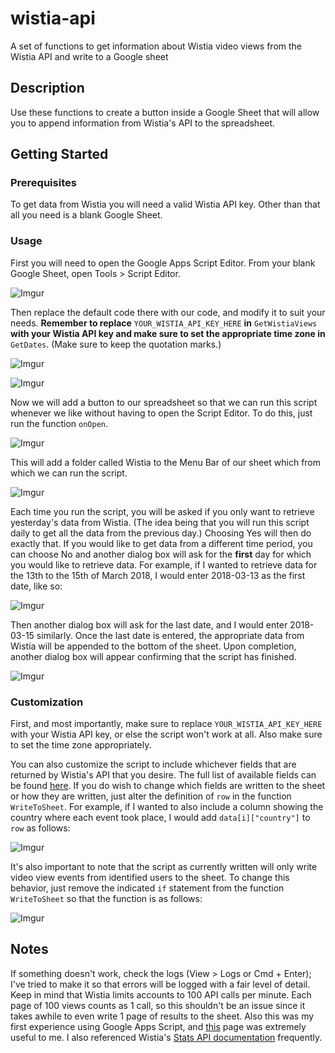 # wistia-api
A set of functions to get information about Wistia video views from the Wistia API and write to a Google sheet

## Description

Use these functions to create a button inside a Google Sheet that will allow you to append information from Wistia's API to the spreadsheet.

## Getting Started

### Prerequisites
To get data from Wistia you will need a valid Wistia API key.
Other than that all you need is a blank Google Sheet.

### Usage
First you will need to open the Google Apps Script Editor.
From your blank Google Sheet, open Tools > Script Editor.

![Imgur](https://i.imgur.com/VkMrsU5.png)

Then replace the default code there with our code, and modify it to suit your needs.
**Remember to replace** `YOUR_WISTIA_API_KEY_HERE` **in** `GetWistiaViews` **with your Wistia API key and make sure to set the appropriate time zone in** `GetDates`.
(Make sure to keep the quotation marks.)

![Imgur](https://imgur.com/zcgmf0w.png)

![Imgur](https://imgur.com/NdYRcg9.png)

Now we will add a button to our spreadsheet so that we can run this script whenever we like without having to open the Script Editor.
To do this, just run the function `onOpen`.

![Imgur](https://imgur.com/49Y7NCH.png)

This will add a folder called Wistia to the Menu Bar of our sheet which from which we can run the script.

![Imgur](https://imgur.com/FMkQuAq.png)

Each time you run the script, you will be asked if you only want to retrieve yesterday's data from Wistia.
(The idea being that you will run this script daily to get all the data from the previous day.)
Choosing Yes will then do exactly that.
If you would like to get data from a different time period, you can choose No and another dialog box will ask for the **first** day for which you would like to retrieve data.
For example, if I wanted to retrieve data for the 13th to the 15th of March 2018, I would enter 2018-03-13 as the first date, like so:

![Imgur](https://imgur.com/7MtkTkS.png)

Then another dialog box will ask for the last date, and I would enter 2018-03-15 similarly.
Once the last date is entered, the appropriate data from Wistia will be appended to the bottom of the sheet.
Upon completion, another dialog box will appear confirming that the script has finished.

![Imgur](https://imgur.com/9wjsAy7.png)

### Customization
First, and most importantly, make sure to replace `YOUR_WISTIA_API_KEY_HERE` with your Wistia API key, or else the script won't work at all.
Also make sure to set the time zone appropriately.

You can also customize the script to include whichever fields that are returned by Wistia's API that you desire.
The full list of available fields can be found [here](https://wistia.com/doc/stats-api#events_list).
If you do wish to change which fields are written to the sheet or how they are written, just alter the definition of `row` in the function `WriteToSheet`.
For example, if I wanted to also include a column showing the country where each event took place, I would add `data[i]["country"]` to `row` as follows:

![Imgur](https://imgur.com/LUvxTAT.png)

It's also important to note that the script as currently written will only write video view events from identified users to the sheet.
To change this behavior, just remove the indicated `if` statement from the function `WriteToSheet` so that the function is as follows:

![Imgur](https://imgur.com/wB57k7A.png)

## Notes

If something doesn't work, check the logs (View > Logs or Cmd + Enter); I've tried to make it so that errors will be logged with a fair level of detail.
Keep in mind that Wistia limits accounts to 100 API calls per minute.
Each page of 100 views counts as 1 call, so this shouldn't be an issue since it takes awhile to even write 1 page of results to the sheet.
Also this was my first experience using Google Apps Script, and [this](https://www.benlcollins.com/apps-script/beginner-apis/) page was extremely useful to me.
I also referenced Wistia's [Stats API documentation](https://wistia.com/doc/stats-api) frequently.
